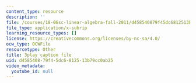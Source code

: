 ```yaml
---
content_type: resource
description: ''
file: /courses/18-06sc-linear-algebra-fall-2011/d458540879f45dc6812513b79cc0ab25_MMWqGD4Urso.vtt
file_type: application/x-subrip
learning_resource_types: []
license: https://creativecommons.org/licenses/by-nc-sa/4.0/
ocw_type: OCWFile
resourcetype: Other
title: 3play caption file
uid: d4585408-79f4-5dc6-8125-13b79cc0ab25
video_metadata:
  youtube_id: null
---
```

